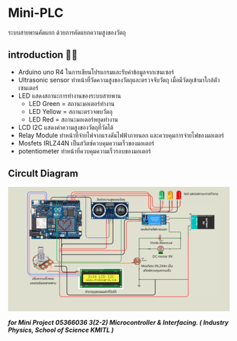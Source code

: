# Mini-PLC
ระบบสายพานคัดแยก ด้วยการคัดแยกความสูงของวัตถุ
## introduction :memo::speech_balloon:
- Arduino uno R4 ในการเขียนโปรแกรมและรับค่าข้อมูลจากเซนเซอร์
- Ultrasonic sensor ทำหน้าที่วัดความสูงของวัตถุและตรวจจับวัตถุ เมื่อมีวัตถุเข้ามาใกล้ตัวเซนเตอร์
- LED แสดงสถานะการทำงานของระบบสายพาน
  - LED Green = สถานะมอเตอร์ทำงาน
  - LED Yellow = สถานะตรวจพบวัตถุ
  - LED Red = สถานะมอเตอร์หยุดทำงาน
- LCD I2C แสดงค่าความสูงของวัตถุที่วัดได้
- Relay Module ทำหน้าที่จ่ายไฟจากแรงดันไฟฟ้าภายนอก และควบคุมการจ่ายไฟของมอเตอร์
- Mosfets IRLZ44N เป็นสวิตซ์ควบคุมความเร็วของมอเตอร์
- potentiometer ทำหน้าที่ควบคุมความเร็วรอบของมอเตอร์

## Circult Diagram
![Circult](https://github.com/Oak-surachet007x/Mini-PLC/blob/main/circuit%20diagram.png)


***for Mini Project 05366036 3(2-2) Microcontroller &amp; Interfacing.  ( Industry Physics,   School of Science KMITL )***

